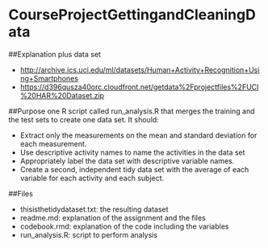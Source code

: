 # CourseProjectGettingandCleaningData

##Explanation plus data set
* http://archive.ics.uci.edu/ml/datasets/Human+Activity+Recognition+Using+Smartphones 
* https://d396qusza40orc.cloudfront.net/getdata%2Fprojectfiles%2FUCI%20HAR%20Dataset.zip 

##Purpose 
one R script called run_analysis.R that merges the training and the test sets to create one data set.
It should:
* Extract only the measurements on the mean and standard deviation for each measurement. 
* Use descriptive activity names to name the activities in the data set
* Appropriately label the data set with descriptive variable names. 
* Create a second, independent tidy data set with the average of each variable for each activity and each subject.

##Files
* thisisthetidydataset.txt: the resulting dataset
* readme.md:  explanation of the assignment and the files
* codebook.rmd: explanation of the code including the variables
* run_analysis.R: script to perform analysis
